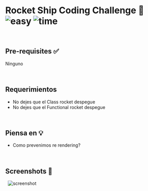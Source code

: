 # Rocket Ship Coding Challenge 🚀 &nbsp; ![easy](https://img.shields.io/badge/-Easy-brightgreen) ![time](https://img.shields.io/badge/%E2%8F%B0-10m-blue) 

&nbsp;
## Pre-requisites ✅
Ninguno

&nbsp;
## Requerimientos
- No dejes que el Class rocket despegue
- No dejes que el Functional rocket despegue

&nbsp;
## Piensa en 💡
- Como prevenimos re rendering?

&nbsp;
## Screenshots 🌄
&nbsp;
![screenshot](https://puu.sh/Fq16F/1ad6edff1b.png)
